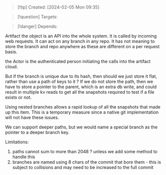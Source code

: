 
>[!tip] Created: [2024-02-05 Mon 09:35]

>[!question] Targets: 

>[!danger] Depends: 

Artifact the object is an API into the whole system.  It is called by incoming web requests.  It can act on any branch in any repo.  It has not meaning to store the branch and repo anywhere as these are different on a per request basis.

the Actor is the authenticated person initiating the calls into the artifact cloud.

But if the branch is unique due to its hash, then should we just store it flat, rather than use a path of keys to it ?  If we do not store the path, then we have to store a pointer to the parent, which is an extra db write, and could result in multiple kv reads to get all the snapshots required to test if a file exists or not.

Using nested branches allows a rapid lookup of all the snapshots that made up this item.  This is a temporary measure since a native git implementation will not have these issues.

We can support deeper paths, but we would name a special branch as the pointer to a deeper branch key.

Limitations:
1. paths cannot sum to more than 2048 ? unless we add some method to handle this
2. branches are named using 8 chars of the commit that bore them - this is subject to collisions and may need to be increased to the full commit